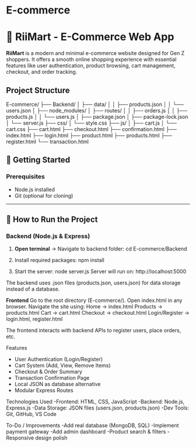 # E-commerce
# 🛒 RiiMart - E-Commerce Web App

**RiiMart** is a modern and minimal e-commerce website designed for Gen Z shoppers. It offers a smooth online shopping experience with essential features like user authentication, product browsing, cart management, checkout, and order tracking.


##  Project Structure

E-commerce/
├── Backend/
│ ├── data/
│ │ ├── products.json
│ │ └── users.json
│ ├── node_modules/
│ ├── routes/
│ │ ├── orders.js
│ │ ├── products.js
│ │ └── users.js
│ ├── package.json
│ ├── package-lock.json
│ └── server.js
├── css/
│ └── style.css
├── js/
│ ├── cart.js
│ └── cart.css
├── cart.html
├── checkout.html
├── confirmation.html
├── index.html
├── login.html
├── product.html
├── products.html
├── register.html
└── transaction.html


## 🚀 Getting Started

### Prerequisites

- Node.js installed
- Git (optional for cloning)


---

## 🚀 How to Run the Project

###  Backend (Node.js & Express)

1. **Open terminal** → Navigate to backend folder:
   cd E-commerce/Backend
   
2. Install required packages:
     npm install

3. Start the server:
     node server.js
Server will run on: http://localhost:5000

The backend uses .json files (products.json, users.json) for data storage instead of a database.

**Frontend**
Go to the root directory (E-commerce/).
Open index.html in any browser.
Navigate the site using:
Home → index.html
Products → products.html
Cart → cart.html
Checkout → checkout.html
Login/Register → login.html, register.html

The frontend interacts with backend APIs to register users, place orders, etc.

 Features
  * User Authentication (Login/Register)
  * Cart System (Add, View, Remove Items)
  * Checkout & Order Summary
  * Transaction Confirmation Page
  * Local JSON as database alternative
  * Modular Express Routes

Technologies Used
 -Frontend: HTML, CSS, JavaScript
 -Backend: Node.js, Express.js
 -Data Storage: JSON files (users.json, products.json)
 -Dev Tools: Git, GitHub, VS Code

To-Do / Improvements
 -Add real database (MongoDB, SQL)
 -Implement payment gateway
 -Add admin dashboard
 -Product search & filters
 -Responsive design polish

